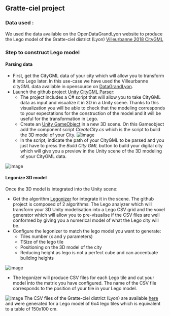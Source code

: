 ## Gratte-ciel project

### Data used :
We used the data available on the OpenDataGrandLyon website to produce the Lego model of the Gratte-ciel district (Lyon)
[Villeurbanne 2018 CityGML](https://data.grandlyon.com/jeux-de-donnees/maquettes-3d-texturees-2018-communes-metropole-lyon/donnees)

### Step to construct Lego model
#### Parsing data
* First, get the CityGML data of your city which will allow you to transform it into Lego later. In this use-case we have used the Villeurbanne cityGML data available in opensource on [DataGrandLyon](https://data.grandlyon.com/jeux-de-donnees/maquettes-3d-texturees-2018-communes-metropole-lyon/donnees). 
* Launch the github project [Unity CityGML Parser](https://github.com/VCityTeam/UD-CityGMLParser):
  * The project includes a C# script that will allow you to take CityGML data as input and visualize it in 3D in a Unity scene. Thanks to this visualization you will be able to check that the modeling corresponds to your expectations for the construction of the model and it will be useful for the transformation in Lego. 
  * Create an [Unity GameObject](https://docs.unity3d.com/ScriptReference/GameObject.html) in a new 3D scene. On this Gameobject add the component script _CreateCity.cs_ which is the script to build the 3D model of your City.
  ![image](https://user-images.githubusercontent.com/32339907/173315079-34de94ba-85e3-47d7-93d8-fb77460096d0.png)
  * In the script, indicate the path of your CityGML to be parsed and you just have to press the _Build City GML_ button to build your digital city which will give you a preview in the Unity scene of the 3D modeling of your CityGML data.
  
![image](https://user-images.githubusercontent.com/32339907/173318229-263a0b37-c5a7-4e34-bd13-994c97094800.png)


#### Legonize 3D model
Once the 3D model is integrated into the Unity scene:
  * Get the algorithm [Legonizer](https://github.com/VCityTeam/UD-Legonizer/tree/master/Unity) for integrate it in the scene. The github project is composed of 2 algorithms: The Lego analyzer which will transform your 3D Unity modelisation into a Lego CSV grid and the voxel generator which will allow you to pre-visualise if the CSV files are well conformed by giving you a numerical model of what the Lego city will be.
  * Configure the legonizer to match the lego model you want to generate:
    * Tiles number (x and y parameters)
    * TSize of the lego tile
    * Positioning on the 3D model of the city
    * Reducing height as lego is not a perfect cube and can accentuate building heights
    
![image](https://user-images.githubusercontent.com/32339907/173321453-045492aa-9acc-4f1e-84ca-8ed2f8806662.png)

  * The legonizer will produce CSV files for each Lego tile and cut your model into the matrix you have configured. The name of the CSV file corresponds to the position of your tile in your Lego model.  


![image](https://user-images.githubusercontent.com/32339907/173313306-bf00ff12-fe7d-4f93-a23c-bb4d513bf4ea.png)
The CSV files of the Gratte-ciel district (Lyon) are available [here](https://github.com/VCityTeam/UD-Legonizer/tree/master/doc/csv-files/Gratte-Ciel) and were generated for a Lego model of 6x4 lego tiles which is equivalent to a table of 150x100 cm.  
